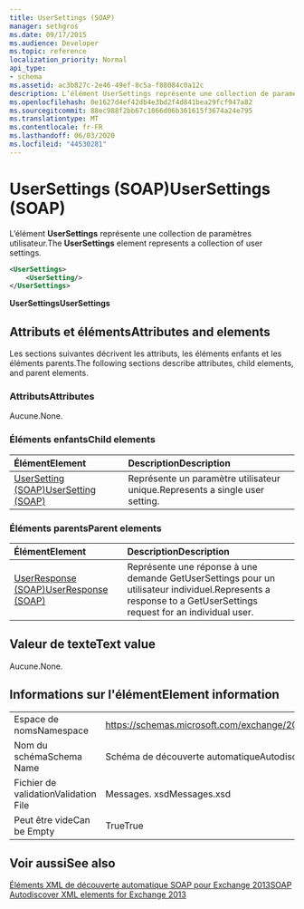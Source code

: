 ```yaml
---
title: UserSettings (SOAP)
manager: sethgros
ms.date: 09/17/2015
ms.audience: Developer
ms.topic: reference
localization_priority: Normal
api_type:
- schema
ms.assetid: ac3b827c-2e46-49ef-8c5a-f88084c0a12c
description: L’élément UserSettings représente une collection de paramètres utilisateur.
ms.openlocfilehash: 0e1627d4ef42db4e3bd2f4d841bea29fcf947a82
ms.sourcegitcommit: 88ec988f2bb67c1866d06b361615f3674a24e795
ms.translationtype: MT
ms.contentlocale: fr-FR
ms.lasthandoff: 06/03/2020
ms.locfileid: "44530281"
---
```

# <a name="usersettings-soap"></a><span data-ttu-id="e5424-103">UserSettings (SOAP)</span><span class="sxs-lookup"><span data-stu-id="e5424-103">UserSettings (SOAP)</span></span>

<span data-ttu-id="e5424-104">L’élément **UserSettings** représente une collection de paramètres utilisateur.</span><span class="sxs-lookup"><span data-stu-id="e5424-104">The **UserSettings** element represents a collection of user settings.</span></span> 
  
```XML
<UserSettings>
    <UserSetting/>
</UserSettings>
```

 <span data-ttu-id="e5424-105">**UserSettings**</span><span class="sxs-lookup"><span data-stu-id="e5424-105">**UserSettings**</span></span>
## <a name="attributes-and-elements"></a><span data-ttu-id="e5424-106">Attributs et éléments</span><span class="sxs-lookup"><span data-stu-id="e5424-106">Attributes and elements</span></span>

<span data-ttu-id="e5424-107">Les sections suivantes décrivent les attributs, les éléments enfants et les éléments parents.</span><span class="sxs-lookup"><span data-stu-id="e5424-107">The following sections describe attributes, child elements, and parent elements.</span></span>
  
### <a name="attributes"></a><span data-ttu-id="e5424-108">Attributs</span><span class="sxs-lookup"><span data-stu-id="e5424-108">Attributes</span></span>

<span data-ttu-id="e5424-109">Aucune.</span><span class="sxs-lookup"><span data-stu-id="e5424-109">None.</span></span>
  
### <a name="child-elements"></a><span data-ttu-id="e5424-110">Éléments enfants</span><span class="sxs-lookup"><span data-stu-id="e5424-110">Child elements</span></span>

|<span data-ttu-id="e5424-111">**Élément**</span><span class="sxs-lookup"><span data-stu-id="e5424-111">**Element**</span></span>|<span data-ttu-id="e5424-112">**Description**</span><span class="sxs-lookup"><span data-stu-id="e5424-112">**Description**</span></span>|
|:-----|:-----|
|[<span data-ttu-id="e5424-113">UserSetting (SOAP)</span><span class="sxs-lookup"><span data-stu-id="e5424-113">UserSetting (SOAP)</span></span>](usersetting-soap.md) <br/> |<span data-ttu-id="e5424-114">Représente un paramètre utilisateur unique.</span><span class="sxs-lookup"><span data-stu-id="e5424-114">Represents a single user setting.</span></span>  <br/> |
   
### <a name="parent-elements"></a><span data-ttu-id="e5424-115">Éléments parents</span><span class="sxs-lookup"><span data-stu-id="e5424-115">Parent elements</span></span>

|<span data-ttu-id="e5424-116">**Élément**</span><span class="sxs-lookup"><span data-stu-id="e5424-116">**Element**</span></span>|<span data-ttu-id="e5424-117">**Description**</span><span class="sxs-lookup"><span data-stu-id="e5424-117">**Description**</span></span>|
|:-----|:-----|
|[<span data-ttu-id="e5424-118">UserResponse (SOAP)</span><span class="sxs-lookup"><span data-stu-id="e5424-118">UserResponse (SOAP)</span></span>](userresponse-soap.md) <br/> |<span data-ttu-id="e5424-119">Représente une réponse à une demande GetUserSettings pour un utilisateur individuel.</span><span class="sxs-lookup"><span data-stu-id="e5424-119">Represents a response to a GetUserSettings request for an individual user.</span></span>  <br/> |
   
## <a name="text-value"></a><span data-ttu-id="e5424-120">Valeur de texte</span><span class="sxs-lookup"><span data-stu-id="e5424-120">Text value</span></span>

<span data-ttu-id="e5424-121">Aucune.</span><span class="sxs-lookup"><span data-stu-id="e5424-121">None.</span></span>
  
## <a name="element-information"></a><span data-ttu-id="e5424-122">Informations sur l'élément</span><span class="sxs-lookup"><span data-stu-id="e5424-122">Element information</span></span>

|||
|:-----|:-----|
|<span data-ttu-id="e5424-123">Espace de noms</span><span class="sxs-lookup"><span data-stu-id="e5424-123">Namespace</span></span>  <br/> |https://schemas.microsoft.com/exchange/2010/Autodiscover  <br/> |
|<span data-ttu-id="e5424-124">Nom du schéma</span><span class="sxs-lookup"><span data-stu-id="e5424-124">Schema Name</span></span>  <br/> |<span data-ttu-id="e5424-125">Schéma de découverte automatique</span><span class="sxs-lookup"><span data-stu-id="e5424-125">Autodiscover schema</span></span>  <br/> |
|<span data-ttu-id="e5424-126">Fichier de validation</span><span class="sxs-lookup"><span data-stu-id="e5424-126">Validation File</span></span>  <br/> |<span data-ttu-id="e5424-127">Messages. xsd</span><span class="sxs-lookup"><span data-stu-id="e5424-127">Messages.xsd</span></span>  <br/> |
|<span data-ttu-id="e5424-128">Peut être vide</span><span class="sxs-lookup"><span data-stu-id="e5424-128">Can be Empty</span></span>  <br/> |<span data-ttu-id="e5424-129">True</span><span class="sxs-lookup"><span data-stu-id="e5424-129">True</span></span>  <br/> |
   
## <a name="see-also"></a><span data-ttu-id="e5424-130">Voir aussi</span><span class="sxs-lookup"><span data-stu-id="e5424-130">See also</span></span>



[<span data-ttu-id="e5424-131">Éléments XML de découverte automatique SOAP pour Exchange 2013</span><span class="sxs-lookup"><span data-stu-id="e5424-131">SOAP Autodiscover XML elements for Exchange 2013</span></span>](soap-autodiscover-xml-elements-for-exchange-2013.md)

